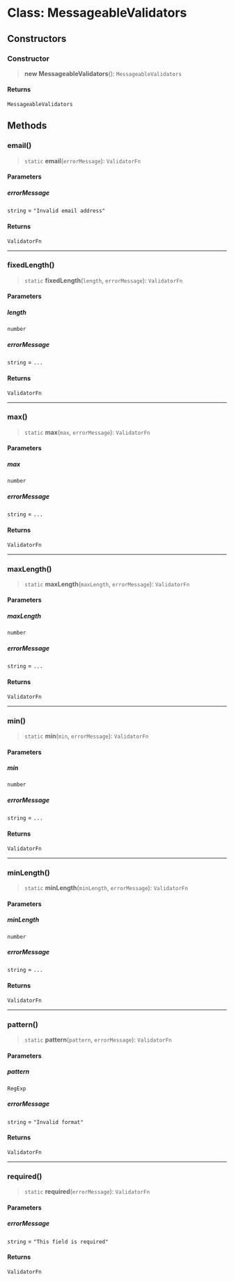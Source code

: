 # Class: MessageableValidators

## Constructors

<a id="constructor"></a>

### Constructor

> **new MessageableValidators**(): `MessageableValidators`

#### Returns

`MessageableValidators`

## Methods

<a id="email"></a>

### email()

> `static` **email**(`errorMessage`): `ValidatorFn`

#### Parameters

##### errorMessage

`string` = `"Invalid email address"`

#### Returns

`ValidatorFn`

---

<a id="fixedlength"></a>

### fixedLength()

> `static` **fixedLength**(`length`, `errorMessage`): `ValidatorFn`

#### Parameters

##### length

`number`

##### errorMessage

`string` = `...`

#### Returns

`ValidatorFn`

---

<a id="max"></a>

### max()

> `static` **max**(`max`, `errorMessage`): `ValidatorFn`

#### Parameters

##### max

`number`

##### errorMessage

`string` = `...`

#### Returns

`ValidatorFn`

---

<a id="maxlength"></a>

### maxLength()

> `static` **maxLength**(`maxLength`, `errorMessage`): `ValidatorFn`

#### Parameters

##### maxLength

`number`

##### errorMessage

`string` = `...`

#### Returns

`ValidatorFn`

---

<a id="min"></a>

### min()

> `static` **min**(`min`, `errorMessage`): `ValidatorFn`

#### Parameters

##### min

`number`

##### errorMessage

`string` = `...`

#### Returns

`ValidatorFn`

---

<a id="minlength"></a>

### minLength()

> `static` **minLength**(`minLength`, `errorMessage`): `ValidatorFn`

#### Parameters

##### minLength

`number`

##### errorMessage

`string` = `...`

#### Returns

`ValidatorFn`

---

<a id="pattern"></a>

### pattern()

> `static` **pattern**(`pattern`, `errorMessage`): `ValidatorFn`

#### Parameters

##### pattern

`RegExp`

##### errorMessage

`string` = `"Invalid format"`

#### Returns

`ValidatorFn`

---

<a id="required"></a>

### required()

> `static` **required**(`errorMessage`): `ValidatorFn`

#### Parameters

##### errorMessage

`string` = `"This field is required"`

#### Returns

`ValidatorFn`
